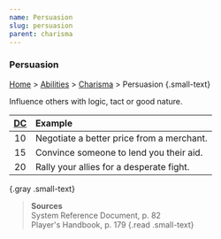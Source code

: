 ```yaml
---
name: Persuasion
slug: persuasion
parent: charisma
---
```

### Persuasion
[Home](dm-operations-center) > [Abilities](abilities-menu) > [Charisma](charisma) > Persuasion {.small-text}

Influence others with logic, tact or good nature.

| [DC](difficulty-class) | Example                 |
| :--: | :---------------------------------------- |
|  10  | Negotiate a better price from a merchant. |
|  15  | Convince someone to lend you their aid.   |
|  20  | Rally your allies for a desperate fight.  |
{.gray .small-text}

> **Sources** <br/>
> System Reference Document, p. 82<br/>
> Player's Handbook, p. 179
{.read .small-text}


